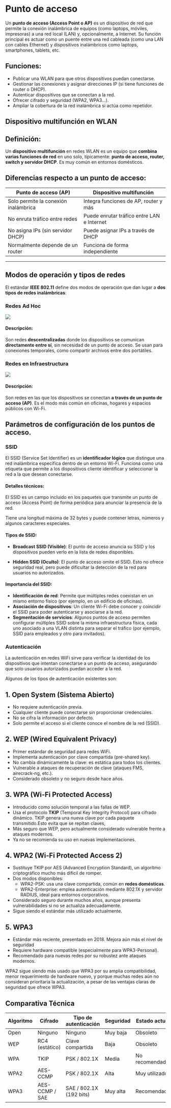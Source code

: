 
# Punto de acceso

Un **punto de acceso (Access Point o AP)** es un dispositivo de red que permite la conexión inalámbrica de equipos (como laptops, móviles, impresoras) a una red local (LAN) y, opcionalmente, a Internet. Su función principal es actuar como un puente entre una red cableada (como una LAN con cables Ethernet) y dispositivos inalámbricos como laptops, smartphones, tablets, etc.

## Funciones:
- Publicar una WLAN para que otros dispositivos puedan conectarse.
- Gestionar las conexiones y asignar direcciones IP (si tiene funciones de router o DHCP).
- Autenticar dispositivos que se conectan a la red.
- Ofrecer cifrado y seguridad (WPA2, WPA3...).
- Ampliar la cobertura de la red inalámbrica si actúa como repetidor.


## Dispositivo multifunción en WLAN

## Definición:
Un **dispositivo multifunción** en redes WLAN es un equipo que **combina varias funciones de red** en uno solo, típicamente: **punto de acceso, router, switch y servidor DHCP**. Es muy común en entornos domésticos.

## Diferencias respecto a un punto de acceso:

| Punto de acceso (AP)                     | Dispositivo multifunción                  |
|------------------------------------------|--------------------------------------------|
| Solo permite la conexión inalámbrica     | Integra funciones de AP, router y más      |
| No enruta tráfico entre redes            | Puede enrutar tráfico entre LAN e Internet |
| No asigna IPs (sin servidor DHCP)        | Puede asignar IPs a través de DHCP         |
| Normalmente depende de un router         | Funciona de forma independiente            |

---

## Modos de operación y tipos de redes

El estándar **IEEE 802.11** define dos modos de operación que dan lugar a **dos tipos de redes inalámbricas**:

### Redes Ad Hoc

![](img/ad_hoc.gif)

#### Descripción:
Son redes **descentralizadas** donde los dispositivos se comunican **directamente entre sí**, sin necesidad de un punto de acceso. Se usan para conexiones temporales, como compartir archivos entre dos portátiles.



### Redes en Infraestructura

![](img/infraestructura.gif)

#### Descripción:
Son redes en las que los dispositivos se conectan **a través de un punto de acceso (AP)**. Es el modo más común en oficinas, hogares y espacios públicos con Wi-Fi.

## Parámetros de configuración de los puntos de acceso.

### SSID

El SSID (Service Set Identifier) es un **identificador lógico** que distingue una red inalámbrica específica dentro de un entorno Wi-Fi. Funciona como una etiqueta que permite a los dispositivos cliente identificar y seleccionar la red a la que desean conectarse.

#### Detalles técnicos:

El SSID es un campo incluido en los paquetes que transmite un punto de acceso (Access Point) de forma periódica para anunciar la presencia de la red.

Tiene una longitud máxima de 32 bytes y puede contener letras, números y algunos caracteres especiales.

#### Tipos de SSID:

* **Broadcast SSID (Visible)**: El punto de acceso anuncia su SSID y los dispositivos pueden verlo en la lista de redes disponibles.

* **Hidden SSID (Oculto)**: El punto de acceso omite el SSID. Esto no ofrece seguridad real, pero puede dificultar la detección de la red para usuarios no autorizados.

#### Importancia del SSID:

- **Identificación de red**: Permite que múltiples redes coexistan en un mismo entorno físico (por ejemplo, en un edificio de oficinas). 
- **Asociación de dispositivos**: Un cliente Wi-Fi debe conocer y coincidir el SSID para poder autenticarse y asociarse a la red.
- **Segmentación de servicios**: Algunos puntos de acceso permiten configurar múltiples SSID sobre la misma infraestructura física, cada uno asociado a una VLAN distinta para separar el tráfico (por ejemplo, SSID para empleados y otro para invitados).

### Autenticación

La autenticación en redes WiFi sirve para verificar la identidad de los dispositivos que intentan conectarse a un punto de acceso, asegurando que solo usuarios autorizados puedan acceder a la red.

Algunos de los tipos de autenticación existentes son:

## 1. Open System (Sistema Abierto)

- No requiere autenticación previa.
- Cualquier cliente puede conectarse sin proporcionar credenciales.
- No se cifra la información por defecto.
- Solo permite el acceso si el cliente conoce el nombre de la red (SSID).

## 2. WEP (Wired Equivalent Privacy)

- Primer estándar de seguridad para redes WiFi. 
- Implementa autenticación por clave compartida (pre-shared key).
- No cambia dinámicamente la clave: es estática para todos los clientes.
- Vulnerable a ataques de recuperación de clave (ataques FMS, airecrack-ng, etc.).
- Considerado obsoleto y no seguro desde hace años.

## 3. WPA (Wi-Fi Protected Access)

- Introducido como solución temporal a las fallas de WEP.
- Usa el protocolo **TKIP** (Temporal Key Integrity Protocol) para cifrado dinámico. TKIP genera una nueva clave por cada paquete transmitido.Esto evita que se repitan claves, 
- Más seguro que WEP, pero actualmente considerado vulnerable frente a ataques modernos.
- Ya no se recomienda su uso en nuevas implementaciones.

## 4. WPA2 (Wi-Fi Protected Access 2)

- Sustituye TKIP por AES (Advanced Encryption Standard), un algorítmo criptográfico mucho más dificil de romper.
- Dos modos disponibles:
  - WPA2-PSK: usa una clave compartida, común en **redes domésticas**.
  - WPA2-Enterprise: emplea autenticación mediante 802.1X y servidor RADIUS, ideal para entornos corporativos.
- Considerado seguro durante muchos años, aunque presenta vulnerabilidades si no se actualiza adecuadamente.
- Sigue siendo el estándar más utilizado actualmente.

## 5. WPA3

- Estándar más reciente, presentado en 2018. Mejora aún más el nivel de seguridad
- Requiere hardware compatible (especialmente para WPA3-Personal).
- Recomendado para nuevas redes por su robustez ante ataques modernos.

WPA2 sigue siendo más usado que WPA3 por su amplia compatibilidad, menor requerimiento de hardware nuevo, y porque muchas redes aún no consideran prioritaria la actualización, a pesar de las ventajas claras de seguridad que ofrece WPA3.

## Comparativa Técnica

| Algoritmo | Cifrado        | Tipo de autenticación     | Seguridad       | Estado actual       |
|-----------|----------------|----------------------------|------------------|----------------------|
| Open      | Ninguno        | Ninguno                    | Muy baja         | Obsoleto             |
| WEP       | RC4 (estático) | Clave compartida           | Baja             | Obsoleto             |
| WPA       | TKIP           | PSK / 802.1X               | Media            | No recomendado       |
| WPA2      | AES-CCMP       | PSK / 802.1X               | Alta             | Muy utilizado        |
| WPA3      | AES-CCMP / SAE | SAE / 802.1X (192 bits)    | Muy alta         | Recomendado          |



